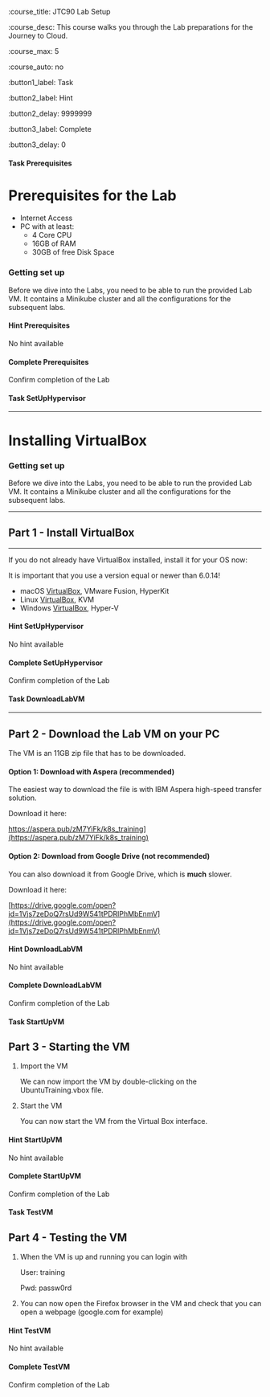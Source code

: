 
:course_title: JTC90 Lab Setup

:course_desc: This course walks you through the Lab preparations for the Journey to Cloud.

:course_max: 5


:course_auto: no

:button1_label: Task

:button2_label: Hint

:button2_delay: 9999999

:button3_label: Complete

:button3_delay: 0



#### Task Prerequisites



# Prerequisites for the Lab

- Internet Access
- PC with at least:
  - 4 Core CPU
  - 16GB of RAM
  - 30GB of free Disk Space





### Getting set up

Before we dive into the Labs, you need to be able to run the provided Lab VM. It contains a Minikube cluster and all the configurations for the subsequent labs. 


#### Hint Prerequisites

No hint available

#### Complete Prerequisites

Confirm completion of the Lab





#### Task SetUpHypervisor

----
# Installing VirtualBox

### Getting set up

Before we dive into the Labs, you need to be able to run the provided Lab VM. It contains a Minikube cluster and all the configurations for the subsequent labs. 

----

## Part 1 - Install VirtualBox

----

If you do not already have VirtualBox installed, install it for your OS now:

It is important that you use a version equal or newer than 6.0.14!

* macOS	[VirtualBox](https://www.virtualbox.org/wiki/Downloads), VMware Fusion, HyperKit
* Linux	[VirtualBox](https://www.virtualbox.org/wiki/Downloads), KVM
* Windows	[VirtualBox](https://www.virtualbox.org/wiki/Downloads), Hyper-V

    
#### Hint SetUpHypervisor

No hint available

#### Complete SetUpHypervisor

Confirm completion of the Lab






#### Task DownloadLabVM

----

## Part 2 - Download the Lab VM on your PC

The VM is an 11GB zip file that has to be downloaded.



#### Option 1: Download with Aspera (recommended)

The easiest way to download the file is with IBM Aspera high-speed transfer solution.

Download it here:

https://aspera.pub/zM7YiFk/k8s_training](https://aspera.pub/zM7YiFk/k8s_training)



#### Option 2: Download from Google Drive (not recommended)

You can also download it from Google Drive, which is **much** slower.

Download it here:

[https://drive.google.com/open?id=1Vjs7zeDoQ7rsUd9W541tPDRlPhMbEnmV](https://drive.google.com/open?id=1Vjs7zeDoQ7rsUd9W541tPDRlPhMbEnmV)





#### Hint DownloadLabVM

No hint available

#### Complete DownloadLabVM

Confirm completion of the Lab







#### Task StartUpVM



## Part 3 - Starting the VM

1. Import the VM

   We can now import the VM by double-clicking on the UbuntuTraining.vbox file.

   

2. Start the VM

   You can now start the VM from the Virtual Box interface.



#### Hint StartUpVM

No hint available

#### Complete StartUpVM

Confirm completion of the Lab



#### Task TestVM

## Part 4 - Testing the VM

1. When the VM is up and running you can login with

   User: training

   Pwd: passw0rd

2. You can now open the Firefox browser in the VM and check that you can open a webpage (google.com for example)



#### Hint TestVM

No hint available

#### Complete TestVM

Confirm completion of the Lab

